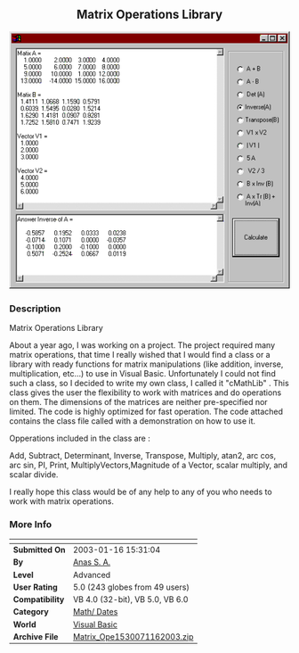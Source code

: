 ﻿<div align="center">

## Matrix Operations Library

<img src="PIC2003116153149111.gif">
</div>

### Description

Matrix Operations Library

About a year ago, I was working on a project. The project required many matrix operations, that time I really wished that I would find a class or a library with ready functions for matrix manipulations (like addition, inverse, multiplication, etc…) to use in Visual Basic. Unfortunately I could not find such a class, so I decided to write my own class, I called it "cMathLib" . This class gives the user the flexibility to work with matrices and do operations on them. The dimensions of the matrices are neither pre-specified nor limited. The code is highly optimized for fast operation. The code attached contains the class file called with a demonstration on how to use it.

Opperations included in the class are :

Add, Subtract, Determinant, Inverse, Transpose, Multiply, atan2, arc cos, arc sin, PI, Print, MultiplyVectors,Magnitude of a Vector, scalar multiply, and scalar divide.

I really hope this class would be of any help to any of you who needs to work with matrix operations.
 
### More Info
 


<span>             |<span>
---                |---
**Submitted On**   |2003-01-16 15:31:04
**By**             |[Anas S\. A\.](https://github.com/Planet-Source-Code/PSCIndex/blob/master/ByAuthor/anas-s-a.md)
**Level**          |Advanced
**User Rating**    |5.0 (243 globes from 49 users)
**Compatibility**  |VB 4\.0 \(32\-bit\), VB 5\.0, VB 6\.0
**Category**       |[Math/ Dates](https://github.com/Planet-Source-Code/PSCIndex/blob/master/ByCategory/math-dates__1-37.md)
**World**          |[Visual Basic](https://github.com/Planet-Source-Code/PSCIndex/blob/master/ByWorld/visual-basic.md)
**Archive File**   |[Matrix\_Ope1530071162003\.zip](https://github.com/Planet-Source-Code/anas-s-a-matrix-operations-library__1-42477/archive/master.zip)








